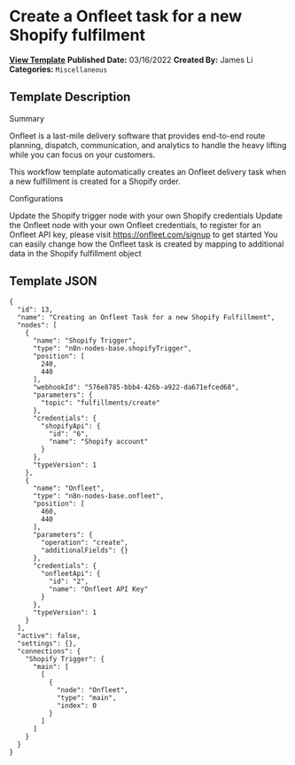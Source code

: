 # Create a Onfleet task for a new Shopify fulfilment

**[View Template](https://n8n.io/workflows/1531-/)**  **Published Date:** 03/16/2022  **Created By:** James Li  **Categories:** `Miscellaneous`  

## Template Description

Summary

Onfleet is a last-mile delivery software that provides end-to-end route planning, dispatch, communication, and analytics to handle the heavy lifting while you can focus on your customers.

This workflow template automatically creates an Onfleet delivery task when a new fulfillment is created for a Shopify order. 

Configurations

Update the Shopify trigger node with your own Shopify credentials
Update the Onfleet node with your own Onfleet credentials, to register for an Onfleet API key, please visit https://onfleet.com/signup to get started
You can easily change how the Onfleet task is created by mapping to additional data in the Shopify fulfillment object



## Template JSON

```
{
  "id": 13,
  "name": "Creating an Onfleet Task for a new Shopify Fulfillment",
  "nodes": [
    {
      "name": "Shopify Trigger",
      "type": "n8n-nodes-base.shopifyTrigger",
      "position": [
        240,
        440
      ],
      "webhookId": "576e8785-bbb4-426b-a922-da671efced68",
      "parameters": {
        "topic": "fulfillments/create"
      },
      "credentials": {
        "shopifyApi": {
          "id": "6",
          "name": "Shopify account"
        }
      },
      "typeVersion": 1
    },
    {
      "name": "Onfleet",
      "type": "n8n-nodes-base.onfleet",
      "position": [
        460,
        440
      ],
      "parameters": {
        "operation": "create",
        "additionalFields": {}
      },
      "credentials": {
        "onfleetApi": {
          "id": "2",
          "name": "Onfleet API Key"
        }
      },
      "typeVersion": 1
    }
  ],
  "active": false,
  "settings": {},
  "connections": {
    "Shopify Trigger": {
      "main": [
        [
          {
            "node": "Onfleet",
            "type": "main",
            "index": 0
          }
        ]
      ]
    }
  }
}
```

